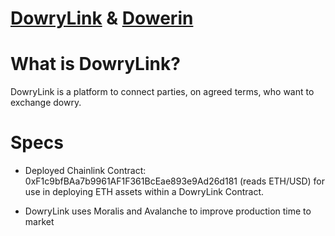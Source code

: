 # <a href="https://dowrylink.com" target="_blank">DowryLink</a> & <a href="https://dower.in" target="_blank">Dowerin</a> 

# What is DowryLink?

DowryLink is a platform to connect parties, on agreed terms, who want to exchange dowry.

# Specs

- Deployed Chainlink Contract: 0xF1c9bfBAa7b9961AF1F361BcEae893e9Ad26d181 (reads ETH/USD) for use in deploying ETH assets within a DowryLink Contract.

- DowryLink uses Moralis and Avalanche to improve production time to market

